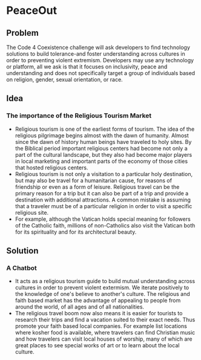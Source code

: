 # PeaceOut

## Problem
The Code 4 Coexistence challenge will ask developers to find technology solutions to build tolerance-and foster understanding across cultures in order to preventing violent extremism. Developers may use any technology or platform, all we ask is that it focuses on inclusivity, peace and understanding and does not specifically target a group of individuals based on religion, gender, sexual orientation, or race.

## Idea
### The importance of the Religious Tourism Market

* Religious tourism is one of the earliest forms of tourism. The idea of the religious pilgrimage begins almost with the dawn of humanity.  Almost since the dawn of history human beings have traveled to holy sites.  By the Biblical period important religious centers had become not only a part of the cultural landscape, but they also had become major players in local marketing and important parts of the economy of those cities that hosted religious centers. 
* Religious tourism is not only a visitation to a particular holy destination, but may also be travel for a humanitarian cause, for reasons of friendship or even as a form of leisure.  Religious travel can be the primary reason for a trip but it can also be part of a trip and provide a destination with additional attractions.  A common mistake is assuming that a traveler must be of a particular religion in order to visit a specific religious site.
* For example, although the Vatican holds special meaning for followers of the Catholic faith, millions of non-Catholics also visit the Vatican both for its spirituality and for its architectural beauty.


## Solution
### A Chatbot

* It acts as a religious tourism guide to build mutual understanding across cultures in order to prevent violent extermism. We iterate positively to the knowledge of one's believe to another's culture. The religious and faith based market has the advantage of appealing to people from around the world, of all ages and of all nationalities.   
* The religious travel boom now also means it is easier for tourists to research their trips and find a vacation suited to their exact needs. Thus promote your faith based local companies. For example list locations where kosher food is available, where travelers can find Christian music and how travelers can visit local houses of worship, many of which are great places to see special works of art or to learn about the local culture.